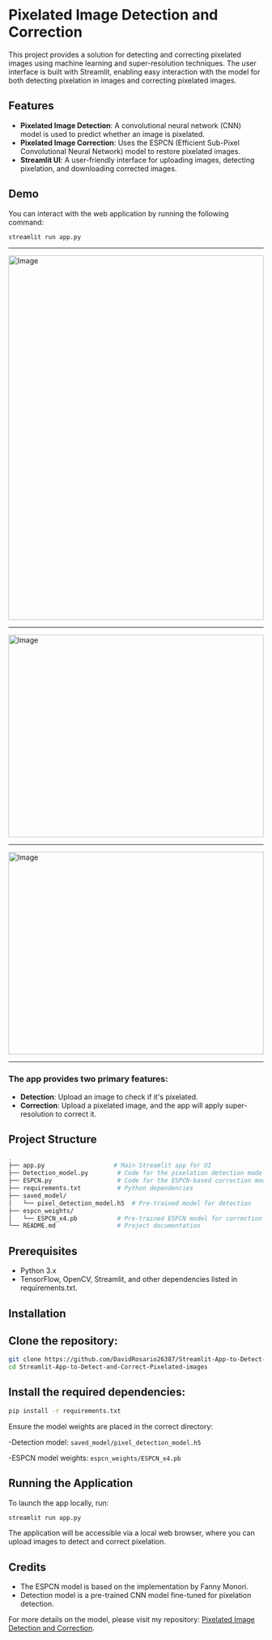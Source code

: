 # Pixelated Image Detection and Correction

This project provides a solution for detecting and correcting pixelated images using machine learning and super-resolution techniques. The user interface is built with Streamlit, enabling easy interaction with the model for both detecting pixelation in images and correcting pixelated images.

## Features
- **Pixelated Image Detection**: A convolutional neural network (CNN) model is used to predict whether an image is pixelated.
- **Pixelated Image Correction**: Uses the ESPCN (Efficient Sub-Pixel Convolutional Neural Network) model to restore pixelated images.
- **Streamlit UI**: A user-friendly interface for uploading images, detecting pixelation, and downloading corrected images.

## Demo
You can interact with the web application by running the following command:

``` bash
streamlit run app.py
```
<hr>
<img src="https://github.com/user-attachments/assets/a4d58b1c-a3d6-46d4-acfe-d82b514bd268" alt='Image' width="100%" height=720"/>
<hr>
<img src="https://github.com/user-attachments/assets/325d0eb1-213a-445a-a05f-e566a4326f5a" alt='Image' width="100%" height="400"/>
<hr>
<img src="https://github.com/user-attachments/assets/06e7f3e5-c44d-4cb3-b313-3f0c640ede00" alt='Image' width="100%" height="400"/>
<hr>

### The app provides two primary features:

- **Detection**: Upload an image to check if it's pixelated.
- **Correction**: Upload a pixelated image, and the app will apply super-resolution to correct it.

## Project Structure
``` bash
.
├── app.py                   # Main Streamlit app for UI
├── Detection_model.py        # Code for the pixelation detection model
├── ESPCN.py                  # Code for the ESPCN-based correction model
├── requirements.txt          # Python dependencies
├── saved_model/
│   └── pixel_detection_model.h5  # Pre-trained model for detection
├── espcn_weights/
│   └── ESPCN_x4.pb           # Pre-trained ESPCN model for correction
└── README.md                 # Project documentation
```

## Prerequisites
- Python 3.x
- TensorFlow, OpenCV, Streamlit, and other dependencies listed in requirements.txt.
  
## Installation
## Clone the repository:
``` bash
git clone https://github.com/DavidRosario26387/Streamlit-App-to-Detect-and-Correct-Pixelated-images.git
cd Streamlit-App-to-Detect-and-Correct-Pixelated-images
```
## Install the required dependencies:
``` bash
pip install -r requirements.txt
```

Ensure the model weights are placed in the correct directory:

-Detection model: `saved_model/pixel_detection_model.h5`

-ESPCN model weights: `espcn_weights/ESPCN_x4.pb`

## Running the Application
To launch the app locally, run:
``` bash
streamlit run app.py
```
The application will be accessible via a local web browser, where you can upload images to detect and correct pixelation.

## Credits
+ The ESPCN model is based on the implementation by Fanny Monori.
+ Detection model is a pre-trained CNN model fine-tuned for pixelation detection.

For more details on the model, please visit my repository: [Pixelated Image Detection and Correction](https://github.com/DavidRosario26387/Pixelated-Image-Detection-Correction).

